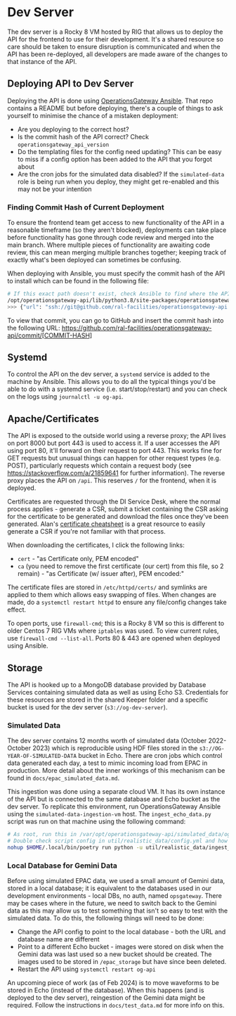 # Dev Server
The dev server is a Rocky 8 VM hosted by RIG that allows us to deploy the API for the frontend to use for their development. It's a shared resource so care should be taken to ensure disruption is communicated and when the API has been re-deployed, all developers are made aware of the changes to that instance of the API.

## Deploying API to Dev Server
Deploying the API is done using [OperationsGateway Ansible](https://github.com/ral-facilities/operationsgateway-ansible). That repo contains a README but before deploying, there's a couple of things to ask yourself to minimise the chance of a mistaken deployment:
- Are you deploying to the correct host?
- Is the commit hash of the API correct? Check `operationsgateway_api_version`
- Do the templating files for the config need updating? This can be easy to miss if a config option has been added to the API that you forgot about
- Are the cron jobs for the simulated data disabled? If the `simulated-data` role is being run when you deploy, they might get re-enabled and this may not be your intention

### Finding Commit Hash of Current Deployment
To ensure the frontend team get access to new functionality of the API in a reasonable timeframe (so they aren't blocked), deployments can take place before functionality has gone through code review and merged into the main branch. Where multiple pieces of functionality are awaiting code review, this can mean merging multiple branches together; keeping track of exactly what's been deployed can sometimes be confusing. 

When deploying with Ansible, you must specify the commit hash of the API to install which can be found in the following file:
```bash
# If this exact path doesn't exist, check Ansible to find where the API is being installed (look for the operationsgateway_api_virtualenv variable)
/opt/operationsgateway-api/lib/python3.8/site-packages/operationsgateway_api-0.1.0.dist-info/direct_url.json
>>> {"url": "ssh://git@github.com/ral-facilities/operationsgateway-api.git", "vcs_info": {"commit_id": "90701efdc7c5565e4d0afa80b9b7e1c81418f2d7", "requested_revision": "90701efdc7c5565e4d0afa80b9b7e1c81418f2d7", "vcs": "git"}
```

To view that commit, you can go to GitHub and insert the commit hash into the following URL: https://github.com/ral-facilities/operationsgateway-api/commit/[COMMIT-HASH]

## Systemd
To control the API on the dev server, a `systemd` service is added to the machine by Ansible. This allows you to do all the typical things you'd be able to do with a systemd service (i.e. start/stop/restart) and you can check on the logs using `journalctl -u og-api`.

## Apache/Certificates
The API is exposed to the outside world using a reverse proxy; the API lives on port 8000 but port 443 is used to access it. If a user accesses the API using port 80, it'll forward on their request to port 443. This works fine for GET requests but unusual things can happen for other request types (e.g. POST), particularly requests which contain a request body (see https://stackoverflow.com/a/21859641 for further information). The reverse proxy places the API on `/api`. This reserves `/` for the frontend, when it is deployed.

Certificates are requested through the DI Service Desk, where the normal process applies - generate a CSR, submit a ticket containing the CSR asking for the certificate to be generated and download the files once they've been generated. Alan's [certificate cheatsheet](https://github.com/ral-facilities/dseg-docs/blob/master/certs-cheat-sheet.md) is a great resource to easily generate a CSR if you're not familiar with that process.

When downloading the certificates, I click the following links: 
- `cert` - "as Certificate only, PEM encoded"
- `ca` (you need to remove the first certificate (our cert) from this file, so 2 remain) - "as Certificate (w/ issuer after), PEM encoded:"

The certificate files are stored in `/etc/httpd/certs/` and symlinks are applied to them which allows easy swapping of files. When changes are made, do a `systemctl restart httpd` to ensure any file/config changes take effect.

To open ports, use `firewall-cmd`; this is a Rocky 8 VM so this is different to older Centos 7 RIG VMs where `iptables` was used. To view current rules, use `firewall-cmd --list-all`. Ports 80 & 443 are opened when deployed using Ansible.

## Storage
The API is hooked up to a MongoDB database provided by Database Services containing simulated data as well as using Echo S3. Credentials for these resources are stored in the shared Keeper folder and a specific bucket is used for the dev server (`s3://og-dev-server`).

### Simulated Data
The dev server contains 12 months worth of simulated data (October 2022-October 2023) which is reproducible using HDF files stored in the `s3://OG-YEAR-OF-SIMULATED-DATA` bucket in Echo. There are cron jobs which control data generated each day, a test to mimic incoming load from EPAC in production. More detail about the inner workings of this mechanism can be found in `docs/epac_simulated_data.md`.

This ingestion was done using a separate cloud VM. It has its own instance of the API but is connected to the same database and Echo bucket as the dev server. To replicate this environment, run OperationsGateway Ansible using the `simulated-data-ingestion-vm` host. The `ingest_echo_data.py` script was run on that machine using the following command:
```bash
# As root, run this in /var/opt/operationsgateway-api/simulated_data/og_api_dev
# Double check script config in util/realistic_data/config.yml and how the API is configured just to make sure its pointing to databases and buckets you expect
nohup $HOME/.local/bin/poetry run python -u util/realistic_data/ingest_echo_data.py >> /var/log/operationsgateway-api/echo_ingestion_script.log 2>&1 &
```


### Local Database for Gemini Data
Before using simulated EPAC data, we used a small amount of Gemini data, stored in a local database; it is equivalent to the databases used in our development environments - local DBs, no auth, named `opsgateway`. There may be cases where in the future, we need to switch back to the Gemini data as this may allow us to test something that isn't so easy to test with the simulated data. To do this, the following things will need to be done:
- Change the API config to point to the local database - both the URL and database name are different
- Point to a different Echo bucket - images were stored on disk when the Gemini data was last used so a new bucket should be created. The images used to be stored in `/epac_storage` but have since been deleted.
- Restart the API using `systemctl restart og-api`

An upcoming piece of work (as of Feb 2024) is to move waveforms to be stored in Echo (instead of the database). When this happens (and is deployed to the dev server), reingestion of the Gemini data might be required. Follow the instructions in `docs/test_data.md` for more info on this.
